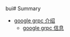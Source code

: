 bui# Summary

* [google grpc 介绍](introduction/index.md)
    * [google grpc 信息](introduction/information.md)

